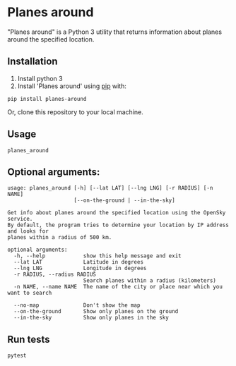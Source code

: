 # Planes around

"Planes around" is a Python 3 utility that returns information about planes around the specified location.

## Installation

1. Install python 3
2. Install 'Planes around' using [pip](http://www.pip-installer.org/en/latest/) with:

```
pip install planes-around
```

Or, clone this repository to your local machine.

## Usage

```
planes_around
```

## Optional arguments:
```
usage: planes_around [-h] [--lat LAT] [--lng LNG] [-r RADIUS] [-n NAME]
                     [--on-the-ground | --in-the-sky]

Get info about planes around the specified location using the OpenSky service. 
By default, the program tries to determine your location by IP address and looks for
planes within a radius of 500 km.

optional arguments:
  -h, --help            show this help message and exit
  --lat LAT             Latitude in degrees
  --lng LNG             Longitude in degrees
  -r RADIUS, --radius RADIUS
                        Search planes within a radius (kilometers)
  -n NAME, --name NAME  The name of the city or place near which you want to search

  --no-map              Don't show the map
  --on-the-ground       Show only planes on the ground
  --in-the-sky          Show only planes in the sky
```

## Run tests

```
pytest
```

